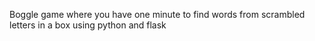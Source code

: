Boggle game where you have one minute to find words from scrambled letters in a box using python and flask
